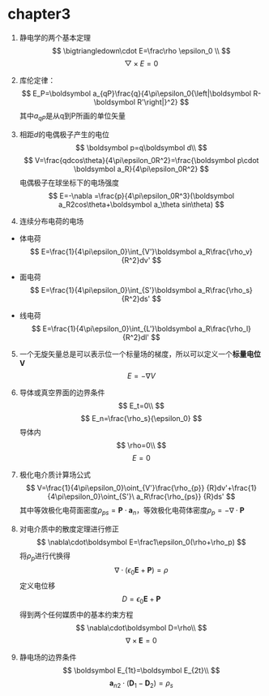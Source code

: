 # chapter3

1. 静电学的两个基本定理
$$
\bigtriangledown\cdot E=\frac\rho \epsilon_0 \\
$$
$$
\bigtriangledown\times E=0
$$
1. 库伦定律：
$$
  E_P=\boldsymbol a_{qP}\frac{q}{4\pi\epsilon_0{\left|\boldsymbol R-\boldsymbol R'\right|}^2}
$$
  其中$a_{qP}$是从q到P所画的单位矢量

1. 相距$d$的电偶极子产生的电位
	$$
	\boldsymbol p=q\boldsymbol d\\
	$$
	$$
	V=\frac{qdcos\theta}{4\pi\epsilon_0R^2}=\frac{\boldsymbol p\cdot \boldsymbol a_R}{4\pi\epsilon_0R^2}
	$$
	电偶极子在球坐标下的电场强度
$$
E=-\nabla =\frac{p}{4\pi\epsilon_0R^3}(\boldsymbol a_R2cos\theta+\boldsymbol a_\theta sin\theta)
$$

1. 连续分布电荷的电场

  - 体电荷
  	$$
  	E=\frac{1}{4\pi\epsilon_0}\int_{V'}\boldsymbol a_R\frac{\rho_v}  {R^2}dv'
  	$$
  	
  	
  - 面电荷
  	$$
  	E=\frac{1}{4\pi\epsilon_0}\int_{S'}\boldsymbol a_R\frac{\rho_s} {R^2}ds'
  	$$

  - 线电荷
  	$$
  	E=\frac{1}{4\pi\epsilon_0}\int_{L'}\boldsymbol a_R\frac{\rho_l} {R^2}dl'
  	$$

5. 一个无旋矢量总是可以表示位一个标量场的梯度，所以可以定义一个**标量电位V**
	$$
	E=-\nabla V
	$$

6. 导体或真空界面的边界条件
	$$
	E_t=0\\
	$$
	$$
	E_n=\frac{\rho_s}{\epsilon_0}
	$$
	导体内
	$$
	\rho=0\\
	$$
	$$
	E=0
	$$

7. 极化电介质计算场公式
	$$
	V=\frac{1}{4\pi\epsilon_0}\oint_{V'}\frac{\rho_{p}}  {R}dv'+\frac{1}{4\pi\epsilon_0}\oint_{S'}\ a_R\frac{\rho_{ps}} {R}ds'
	$$
	其中等效极化电荷面密度$\rho_{ps}=\boldsymbol P\cdot\boldsymbol a_n$，等效极化电荷体密度$\rho_p=-\nabla \cdot\boldsymbol P$

8. 对电介质中的散度定理进行修正
	$$
	\nabla\cdot\boldsymbol E=\frac1\epsilon_0(\rho+\rho_p)
	$$
	将$\rho_p$进行代换得
	$$
	\nabla\cdot(\epsilon_0\boldsymbol E+\boldsymbol P)=\rho
	$$
	定义电位移
	$$
	D=\epsilon_0\boldsymbol E+\boldsymbol P
	$$
	得到两个任何媒质中的基本约束方程
	$$
	\nabla\cdot\boldsymbol D=\rho\\
	$$
	$$
	\nabla\times\boldsymbol E=0
	$$

9. 静电场的边界条件
	$$
	\boldsymbol E_{1t}=\boldsymbol E_{2t}\\
	$$
	$$
	\boldsymbol a_{n2}\cdot(\boldsymbol D_1-\boldsymbol D_2)=\rho_s
	$$
	
